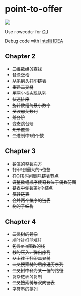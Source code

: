 # point-to-offer

![](https://camo.githubusercontent.com/c0915ef23534a11d4f7a4050bf5813dff40b3773/687474703a2f2f696d67302e77696e7875616e2e636e2f393730342f313230303931393730345f31362e6a70673f31343037373438383136373131)

Use nowcoder for [OJ](https://www.nowcoder.com/ta/coding-interviews)

Debug code with [Intellij IDEA](http://www.jetbrains.com/idea)

## Chapter 2

- ~~二维数组的查找~~
- ~~替换空格~~
- ~~从尾到头打印链表~~
- ~~重建二叉树~~
- ~~用两个栈实现队列~~
- ~~快速排序~~
- ~~旋转数组的最小数字~~
- ~~斐波那契数列~~
- ~~跳台阶~~
- ~~变态跳台阶~~
- ~~矩形覆盖~~
- ~~二进制中1的个数~~

## Chapter 3

- ~~数值的整数次方~~
- ~~打印1到最大的n位数~~
- ~~在O(1)时间删除链表节点~~
- ~~调整数组顺序使奇数位于偶数前面~~
- ~~链表中倒数第k个结点~~
- ~~反转链表~~
- ~~合并两个排序的链表~~
- ~~树的子结构~~

## Chapter 4

- ~~二叉树的镜像~~
- ~~顺时针打印矩阵~~
- ~~包含min函数的栈~~
- ~~栈的压入、弹出序列~~
- ~~从上往下打印二叉树~~
- ~~二叉搜索树的后序遍历序列~~
- ~~二叉树中和为某一值的路径~~
- ~~复杂链表的复制~~
- ~~二叉搜索树与双向链表~~
- 字符串的排列
